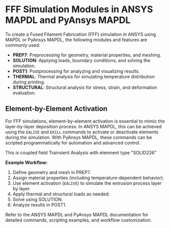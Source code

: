 # FFF Simulation Modules in ANSYS MAPDL and PyAnsys MAPDL

To create a Fused Filament Fabrication (FFF) simulation in ANSYS using MAPDL or PyAnsys MAPDL, the following modules and features are commonly used:

- **PREP7**: Preprocessing for geometry, material properties, and meshing.
- **SOLUTION**: Applying loads, boundary conditions, and solving the simulation.
- **POST1**: Postprocessing for analyzing and visualizing results.
- **THERMAL**: Thermal analysis for simulating temperature distribution during printing.
- **STRUCTURAL**: Structural analysis for stress, strain, and deformation evaluation.

## Element-by-Element Activation

For FFF simulations, element-by-element activation is essential to mimic the layer-by-layer deposition process. In ANSYS MAPDL, this can be achieved using the `EALIVE` and `EKILL` commands to activate or deactivate elements during the simulation. With PyAnsys MAPDL, these commands can be scripted programmatically for automation and advanced control.

This is coupled field Trainsient Analysis with elemnent type "SOLID226"

**Example Workflow:**
1. Define geometry and mesh in PREP7.
2. Assign material properties (including temperature-dependent behavior).
3. Use element activation (`EALIVE`) to simulate the extrusion process layer by layer.
4. Apply thermal and structural loads as needed.
5. Solve using SOLUTION.
6. Analyze results in POST1.



Refer to the ANSYS MAPDL and PyAnsys MAPDL documentation for detailed commands, scripting examples, and workflow customization.
